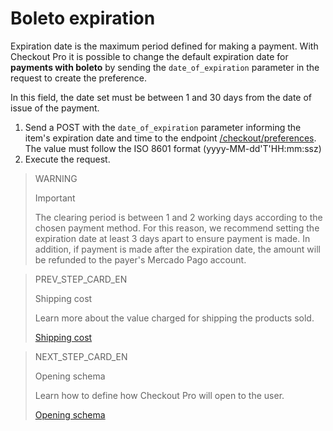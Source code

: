 # Boleto expiration
 
Expiration date is the maximum period defined for making a payment. With Checkout Pro it is possible to change the default expiration date for **payments with boleto** by sending the `date_of_expiration` parameter in the request to create the preference.
 
In this field, the date set must be between 1 and 30 days from the date of issue of the payment.
 
1. Send a POST with the `date_of_expiration` parameter informing the item's expiration date and time to the endpoint [/checkout/preferences](https://www.mercadopago[FAKER][URL][DOMAIN]/developers/en/reference/preferences/_checkout_preferences/post). The value must follow the ISO 8601 format (yyyy-MM-dd'T'HH:mm:ssz)
2. Execute the request.
 
> WARNING
>
> Important
>
> The clearing period is between 1 and 2 working days according to the chosen payment method. For this reason, we recommend setting the expiration date at least 3 days apart to ensure payment is made. In addition, if payment is made after the expiration date, the amount will be refunded to the payer's Mercado Pago account.

> PREV_STEP_CARD_EN
>
> Shipping cost
>
> Learn more about the value charged for shipping the products sold.
>
> [Shipping cost](/developers/en/docs/checkout-pro/checkout-customization/preferences/shipping-cost)

> NEXT_STEP_CARD_EN
>
> Opening schema
>
> Learn how to define how Checkout Pro will open to the user. 
>
> [Opening schema](/developers/pt/docs/checkout-pro/checkout-customization/user-interface/opening-schema)